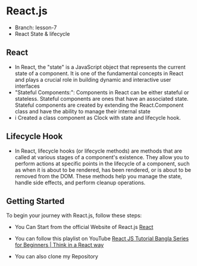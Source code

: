 # React.js

- Branch: lesson-7
- React State & lifecycle

## React

- In React, the "state" is a JavaScript object that represents the current state of a component. It is one of the fundamental concepts in React and plays a crucial role in building dynamic and interactive user interfaces
- "Stateful Components:": Components in React can be either stateful or stateless. Stateful components are ones that have an associated state. Stateful components are created by extending the React.Component class and have the ability to manage their internal state
- i Created a class component as Clock with state and lifecycle hook.

## Lifecycle Hook

- In React, lifecycle hooks (or lifecycle methods) are methods that are called at various stages of a component's existence. They allow you to perform actions at specific points in the lifecycle of a component, such as when it is about to be rendered, has been rendered, or is about to be removed from the DOM. These methods help you manage the state, handle side effects, and perform cleanup operations.

## Getting Started

To begin your journey with React.js, follow these steps:

- You Can Start from the official Website of React.js [React](https://react.dev/)
- You can follow this playlist on YouTube [React JS Tutorial Bangla Series for Beginners | Think in a React way](https://youtube.com/playlist?list=PLHiZ4m8vCp9M6HVQv7a36cp8LKzyHIePr&si=eatcT7ohvlk8BflW)

- You can also clone my Repository
